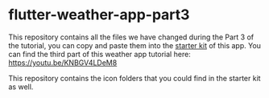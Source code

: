 # flutter-weather-app-part3

This repository contains all the files we have changed during the Part 3 of the tutorial, you can copy and paste them into the [starter kit](https://github.com/mercihohmann/flutter-weather-app-starterkit) of this app. You can find the third part of this weather app tutorial here: https://youtu.be/KNBGV4LDeM8

This repository contains the icon folders that you could find in the starter kit as well.
